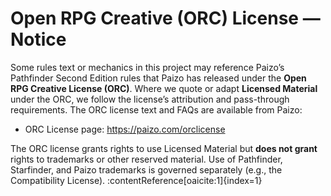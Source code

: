 # Open RPG Creative (ORC) License — Notice

Some rules text or mechanics in this project may reference Paizo’s Pathfinder Second Edition rules that Paizo has released under the **Open RPG Creative License (ORC)**. Where we quote or adapt **Licensed Material** under the ORC, we follow the license’s attribution and pass-through requirements. The ORC license text and FAQs are available from Paizo:

- ORC License page: https://paizo.com/orclicense

The ORC license grants rights to use Licensed Material but **does not grant** rights to trademarks or other reserved material. Use of Pathfinder, Starfinder, and Paizo trademarks is governed separately (e.g., the Compatibility License). :contentReference[oaicite:1]{index=1}
